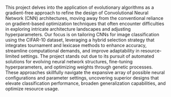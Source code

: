 This project delves into the application of evolutionary algorithms as a gradient-free approach to refine the design of Convolutional Neural Network (CNN) architectures, moving away from the conventional reliance on gradient-based optimization techniques that often encounter difficulties in exploring intricate architecture landscapes and adjusting hyperparameters. Our focus is on tailoring CNNs for image classification using the CIFAR-10 dataset, leveraging a hybrid selection strategy that integrates tournament and lexicase methods to enhance accuracy, streamline computational demands, and improve adaptability in resource-limited settings. The project stands out due to its pursuit of automated solutions for evolving neural network structures, fine-tuning hyperparameters, and optimizing weights through genetic processes. These approaches skillfully navigate the expansive array of possible neural configurations and parameter settings, uncovering superior designs that elevate classification performance, broaden generalization capabilities, and optimize resource usage.
